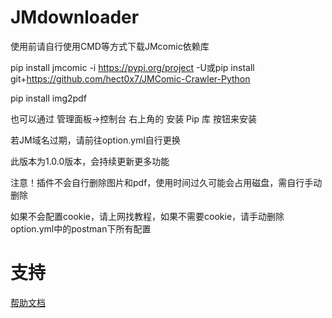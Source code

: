 # JMdownloader

使用前请自行使用CMD等方式下载JMcomic依赖库

pip install jmcomic -i https://pypi.org/project -U或pip install git+https://github.com/hect0x7/JMComic-Crawler-Python

pip install img2pdf

也可以通过 管理面板->控制台 右上角的 安装 Pip 库 按钮来安装

若JM域名过期，请前往option.yml自行更换

此版本为1.0.0版本，会持续更新更多功能

注意！插件不会自行删除图片和pdf，使用时间过久可能会占用磁盘，需自行手动删除

如果不会配置cookie，请上网找教程，如果不需要cookie，请手动删除option.yml中的postman下所有配置

# 支持

[帮助文档](https://astrbot.soulter.top/center/docs/%E5%BC%80%E5%8F%91/%E6%8F%92%E4%BB%B6%E5%BC%80%E5%8F%91/
)
